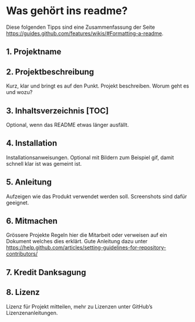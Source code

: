 # Was gehört ins readme?
Diese folgenden Tipps sind eine Zusammenfassung der Seite https://guides.github.com/features/wikis/#Formatting-a-readme.

## 1. Projektname
## 2. Projektbeschreibung
Kurz, klar und bringt es auf den Punkt. Projekt beschreiben. Worum geht es und wozu?
## 3. Inhaltsverzeichnis [TOC]
Optional, wenn das README etwas länger ausfällt.
## 4. Installation
Installationsanweisungen. Optional mit Bildern zum Beispiel gif, damit schnell klar ist was gemeint ist.
## 5. Anleitung
Aufzeigen wie das Produkt verwendet werden soll. Screenshots sind dafür geeignet.
## 6. Mitmachen
Grössere Projekte Regeln hier die Mitarbeit oder verweisen auf ein Dokument welches dies erklärt. Gute Anleitung dazu unter https://help.github.com/articles/setting-guidelines-for-repository-contributors/
## 7. Kredit Danksagung
## 8. Lizenz
Lizenz für Projekt mitteilen, mehr zu Lizenzen unter GitHub’s Lizenzenanleitungen.

